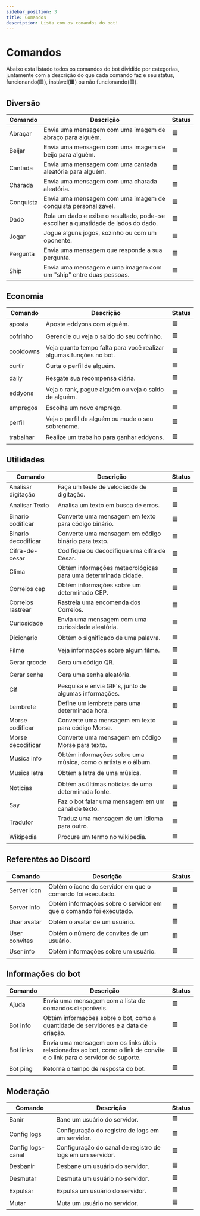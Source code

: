 ```yaml
---
sidebar_position: 3
title: Comandos
description: Lista com os comandos do bot!
---
```

# Comandos
Abaixo esta listado todos os comandos do bot dividido por categorias, juntamente com a descrição do que cada comando faz e seu status, funcionando(🟩), instável(🟧) ou não funcionando(🟥).

## Diversão
| Comando | Descrição | Status |
| ------- | --------- | ------ |
| Abraçar | Envia uma mensagem com uma imagem de abraço para alguém. | 🟩 |
| Beijar | Envia uma mensagem com uma imagem de beijo para alguém. | 🟩 |
| Cantada | Envia uma mensagem com uma cantada aleatória para alguém. | 🟩 |
| Charada | Envia uma mensagem com uma charada aleatória. | 🟩 |
| Conquista | Envia uma mensagem com uma imagem de conquista personalizavel. | 🟩 |
| Dado | Rola um dado e exibe o resultado, pode-se escolher a qunatidade de lados do dado. | 🟩 |
| Jogar | Jogue alguns jogos, sozinho ou com um oponente. | 🟩 |
| Pergunta | Envia uma mensagem que responde a sua pergunta. | 🟩 |
| Ship | Envia uma mensagem e uma imagem com um "ship" entre duas pessoas. | 🟩 |

## Economia
| Comando | Descrição | Status |
| ------- | --------- | ------ |
| aposta | Aposte eddyons com alguém. | 🟩 |
| cofrinho | Gerencie ou veja o saldo do seu cofrinho. | 🟩 |
| cooldowns | Veja quanto tempo falta para você realizar algumas funções no bot. | 🟩 |
| curtir | Curta o perfil de alguém. | 🟩 |
| daily | Resgate sua recompensa diária. | 🟩 |
| eddyons | Veja o rank, pague alguém ou veja o saldo de alguém. | 🟩 |
| empregos | Escolha um novo emprego. | 🟩 |
| perfil | Veja o perfil de alguém ou mude o seu sobrenome. | 🟩 |
| trabalhar | Realize um trabalho para ganhar eddyons. | 🟩 |

## Utilidades
| Comando | Descrição | Status |
| ------- | --------- | ------ |
| Analisar digitação | Faça um teste de velociadde de digitação. | 🟩 |
| Analisar Texto | Analisa um texto em busca de erros. | 🟩 |
| Binario codificar | Converte uma mensagem em texto para código binário. | 🟩 |
| Binario decodificar | Converte uma mensagem em código binário para texto. | 🟩 |
| Cifra-de-cesar | Codifique ou decodifique uma cifra de César. | 🟩 |
| Clima | Obtém informações meteorológicas para uma determinada cidade. | 🟩 |
| Correios cep | Obtém informações sobre um determinado CEP. | 🟩 |
| Correios rastrear | Rastreia uma encomenda dos Correios. | 🟩 |
| Curiosidade | Envia uma mensagem com uma curiosidade aleatória. | 🟩 |
| Dicionario | Obtém o significado de uma palavra. | 🟩 |
| Filme | Veja informações sobre algum filme. | 🟩 |
| Gerar qrcode | Gera um código QR. | 🟩 |
| Gerar senha | Gera uma senha aleatória. | 🟩 |
| Gif | Pesquisa e envia GIF's, junto de algumas informações. | 🟩 |
| Lembrete | Define um lembrete para uma determinada hora. | 🟥 |
| Morse codificar | Converte uma mensagem em texto para código Morse. | 🟩 |
| Morse decodificar | Converte uma mensagem em código Morse para texto. | 🟩 |
| Musica info | Obtém informações sobre uma música, como o artista e o álbum. | 🟩 |
| Musica letra | Obtém a letra de uma música. | 🟩 |
| Noticias | Obtém as últimas notícias de uma determinada fonte. | 🟩 |
| Say | Faz o bot falar uma mensagem em um canal de texto. | 🟩 |
| Tradutor | Traduz uma mensagem de um idioma para outro. | 🟩 |
| Wikipedia| Procure um termo no wikipedia. | 🟩 |

## Referentes ao Discord
| Comando | Descrição | Status |
| ------- | --------- | ------ |
| Server icon | Obtém o ícone do servidor em que o comando foi executado. | 🟩 |
| Server info | Obtém informações sobre o servidor em que o comando foi executado. | 🟩 |
| User avatar | Obtém o avatar de um usuário. | 🟩 |
| User convites | Obtém o número de convites de um usuário. | 🟥 |
| User info | Obtém informações sobre um usuário. | 🟩 |

## Informações do bot
| Comando | Descrição | Status |
| ------- | --------- | ------ |
| Ajuda | Envia uma mensagem com a lista de comandos disponíveis. | 🟩 |
| Bot info | Obtém informações sobre o bot, como a quantidade de servidores e a data de criação. | 🟩 |
| Bot links | Envia uma mensagem com os links úteis relacionados ao bot, como o link de convite e o link para o servidor de suporte. | 🟩 |
| Bot ping | Retorna o tempo de resposta do bot. | 🟩 |

## Moderação
| Comando | Descrição | Status |
| ------- | --------- | ------ |
| Banir | Bane um usuário do servidor. | 🟩 |
| Config logs | Configuração do registro de logs em um servidor. | 🟩 |
| Config logs-canal | Configuração do canal de registro de logs em um servidor. | 🟩 |
| Desbanir | Desbane um usuário do servidor. | 🟩 |
| Desmutar | Desmuta um usuário no servidor. | 🟩 |
| Expulsar | Expulsa um usuário do servidor. | 🟩 |
| Mutar | Muta um usuário no servidor. | 🟩 |


